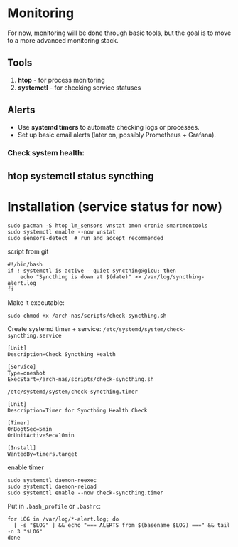 # Monitoring

For now, monitoring will be done through basic tools, but the goal is to move to a more advanced monitoring stack.

## Tools
1. **htop** - for process monitoring
2. **systemctl** - for checking service statuses

## Alerts
- Use **systemd timers** to automate checking logs or processes.
- Set up basic email alerts (later on, possibly Prometheus + Grafana).

### Check system health:
htop
systemctl status syncthing
---
# Installation (service status for now)
```
sudo pacman -S htop lm_sensors vnstat bmon cronie smartmontools
sudo systemctl enable --now vnstat
sudo sensors-detect  # run and accept recommended
```
script from git
```
#!/bin/bash
if ! systemctl is-active --quiet syncthing@gicu; then
    echo "Syncthing is down at $(date)" >> /var/log/syncthing-alert.log
fi
```
Make it executable:
```
sudo chmod +x /arch-nas/scripts/check-syncthing.sh
```
Create systemd timer + service:
`/etc/systemd/system/check-syncthing.service`
```
[Unit]
Description=Check Syncthing Health

[Service]
Type=oneshot
ExecStart=/arch-nas/scripts/check-syncthing.sh
```
`/etc/systemd/system/check-syncthing.timer`
```
[Unit]
Description=Timer for Syncthing Health Check

[Timer]
OnBootSec=5min
OnUnitActiveSec=10min

[Install]
WantedBy=timers.target
```
enable timer 
```
sudo systemctl daemon-reexec
sudo systemctl daemon-reload
sudo systemctl enable --now check-syncthing.timer
```
Put in `.bash_profile` or `.bashrc`:
```
for LOG in /var/log/*-alert.log; do
  [ -s "$LOG" ] && echo "=== ALERTS from $(basename $LOG) ===" && tail -n 3 "$LOG"
done
```
